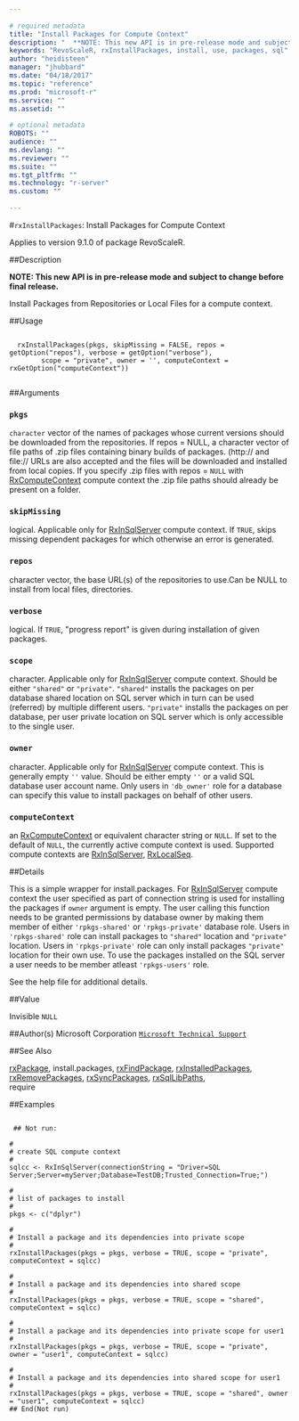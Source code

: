 ```yaml
--- 
 
# required metadata 
title: "Install Packages for Compute Context" 
description: "  **NOTE: This new API is in pre-release mode and subject to change before final release.**  Install Packages from Repositories or Local Files for a compute context.  " 
keywords: "RevoScaleR, rxInstallPackages, install, use, packages, sql" 
author: "heidisteen" 
manager: "jhubbard" 
ms.date: "04/18/2017" 
ms.topic: "reference" 
ms.prod: "microsoft-r" 
ms.service: "" 
ms.assetid: "" 
 
# optional metadata 
ROBOTS: "" 
audience: "" 
ms.devlang: "" 
ms.reviewer: "" 
ms.suite: "" 
ms.tgt_pltfrm: "" 
ms.technology: "r-server" 
ms.custom: "" 
 
--- 
```

 
 
 #`rxInstallPackages`: Install Packages for Compute Context

 Applies to version 9.1.0 of package RevoScaleR.
 
 ##Description
 

**NOTE: This new API is in pre-release mode and subject to change before final release.**

Install Packages from Repositories or Local Files for a compute context.

 
 
 ##Usage

```   
  
  rxInstallPackages(pkgs, skipMissing = FALSE, repos = getOption("repos"), verbose = getOption("verbose"), 
        scope = "private", owner = '', computeContext = rxGetOption("computeContext"))
 
```
 
 ##Arguments

   
  
    
 ### `pkgs`
 `character` vector of the names of packages whose current versions should be downloaded from the repositories. If repos = NULL, a character vector of file paths of .zip files containing binary builds of packages. (http:// and file:// URLs are also accepted and the files will be downloaded and installed from local copies. If you specify .zip files with repos = `NULL` with [RxComputeContext](RxComputeContext.md) compute context the .zip file paths should already be present on a folder. 
   
   
    
 ### `skipMissing`
 logical. Applicable only for [RxInSqlServer](RxInSqlServer.md) compute context. If `TRUE`, skips missing dependent packages for which otherwise an error is generated.  
  
  
    
 ### `repos`
 character vector, the base URL(s) of the repositories to use.Can be NULL to install from local files, directories. 
  
  
    
 ### `verbose`
 logical. If `TRUE`, "progress report" is given during installation of given packages. 
  
  
    
 ### `scope`
 character. Applicable only for [RxInSqlServer](RxInSqlServer.md) compute context. Should be either `"shared"` or `"private"`.  `"shared"` installs the packages on per database shared location on SQL server which in turn can be used (referred) by multiple different users. `"private"` installs the packages on per database, per user private location on SQL server which is only accessible to the single user. 
  
  
    
 ### `owner`
 character. Applicable only for [RxInSqlServer](RxInSqlServer.md) compute context. This is generally empty `''` value.  Should be either empty `''` or a valid SQL database user account name. Only users in `'db_owner'` role for a database can specify this value to install packages on  behalf of other users.  
  
  
    
 ### `computeContext`
 an [RxComputeContext](RxComputeContext.md) or equivalent character string or `NULL`.   If set to the default of `NULL`, the currently active compute context is used. Supported compute contexts are [RxInSqlServer](RxInSqlServer.md), [RxLocalSeq](RxLocalSeq.md). 
  
  
 
 
 ##Details
 
This is a simple wrapper for install.packages. 
For [RxInSqlServer](RxInSqlServer.md) compute context the user specified as part of connection string is used for installing the packages if `owner` argument is empty. The user calling this function needs to be granted permissions by database owner by making them member of either `'rpkgs-shared'` or `'rpkgs-private'` database role. Users in `'rpkgs-shared'` role can install packages to `"shared"` location and `"private"` location. Users in `'rpkgs-private'` role can only install packages `"private"` location for their own use. To use the packages installed on the SQL server a user needs to be member atleast `'rpkgs-users'` role.

See the help file for additional details.
 
 
 
 ##Value
 
Invisible `NULL`
 
 
 ##Author(s)
 Microsoft Corporation [`Microsoft Technical Support`](https://go.microsoft.com/fwlink/?LinkID=698556&clcid=0x409)
 
 
 ##See Also
 
[rxPackage](rxPackage.md),
install.packages,
[rxFindPackage](rxFindPackage.md),
[rxInstalledPackages](rxInstalledPackages.md),
[rxRemovePackages](rxRemovePackages.md),
[rxSyncPackages](rxSyncPackages.md),
[rxSqlLibPaths](rxSqlLibPaths.md),   
require
   
 ##Examples

 ```
   
  ## Not run:
 
#
# create SQL compute context
#
sqlcc <- RxInSqlServer(connectionString = "Driver=SQL Server;Server=myServer;Database=TestDB;Trusted_Connection=True;")

#
# list of packages to install
#
pkgs <- c("dplyr")

#
# Install a package and its dependencies into private scope
#
rxInstallPackages(pkgs = pkgs, verbose = TRUE, scope = "private", computeContext = sqlcc)

#
# Install a package and its dependencies into shared scope
#
rxInstallPackages(pkgs = pkgs, verbose = TRUE, scope = "shared", computeContext = sqlcc)

#
# Install a package and its dependencies into private scope for user1
#
rxInstallPackages(pkgs = pkgs, verbose = TRUE, scope = "private", owner = "user1", computeContext = sqlcc)

#
# Install a package and its dependencies into shared scope for user1
#
rxInstallPackages(pkgs = pkgs, verbose = TRUE, scope = "shared", owner = "user1", computeContext = sqlcc)
 ## End(Not run) 
  
 
```
     
 
 
 
 
 
